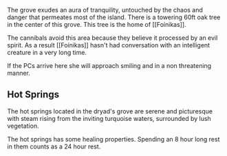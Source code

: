 The grove exudes an aura of tranquility, untouched by the chaos and danger that permeates most of the island.
There is a towering 60ft oak tree in the center of this grove. This tree is the home of [[Foínikas]]. 

The cannibals avoid this area because they believe it processed by an evil spirit. As a result [[Foínikas]] hasn't had conversation with an intelligent creature in a very long time. 

If the PCs arrive here she will approach smiling and in a non threatening manner.


## Hot Springs
The hot springs located in the dryad's grove are serene and picturesque with steam rising from the inviting turquoise waters, surrounded by lush vegetation.

The hot springs has some healing properties. Spending an 8 hour long rest in them counts as a 24 hour rest.